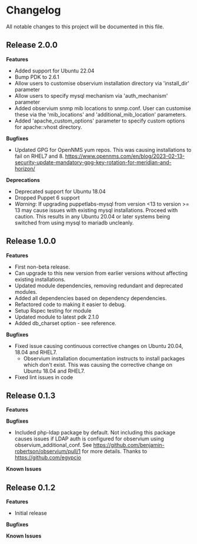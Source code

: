 # Changelog

All notable changes to this project will be documented in this file.

## Release 2.0.0

**Features**

- Added support for Ubuntu 22.04
- Bump PDK to 2.6.1
- Allow users to customise observium installation directory via 'install_dir' parameter
- Allow users to specify mysql mechanism via 'auth_mechanism' parameter
- Added observium snmp mib locations to snmp.conf. User can customise these via the 'mib_locations' and 'additional_mib_location' parameters.
- Added 'apache_custom_options' parameter to specify custom options for apache::vhost directory.

**Bugfixes**

- Updated GPG for OpenNMS yum repos. This was causing installations to fail on RHEL7 and 8. https://www.opennms.com/en/blog/2023-02-13-security-update-mandatory-gpg-key-rotation-for-meridian-and-horizon/

**Deprecations**
 
- Deprecated support for Ubuntu 18.04
- Dropped Puppet 6 support
- *Warning*: If upgrading puppetlabs-mysql from version <13 to version >= 13 may cause issues with existing mysql installations. Proceed with caution. This results in any Ubuntu 20.04 or later systems being switched from using mysql to mariadb uncleanly.

## Release 1.0.0

**Features**

- First non-beta release.
- Can upgrade to this new version from earlier versions without affecting existing installations.
- Updated module dependencies, removing redundant and deprecated modules.
- Added all dependencies based on dependency dependencies.
- Refactored code to making it easier to debug.
- Setup Rspec testing for module
- Updated module to latest pdk 2.1.0
- Added db_charset option - see reference. 

**Bugfixes**

- Fixed issue causing continuous corrective changes on Ubuntu 20.04, 18.04 and RHEL7.
  - Observium installation documentation instructs to install packages which don't exist. This was causing the corrective change on Ubuntu 18.04 and RHEL7.
- Fixed lint issues in code

## Release 0.1.3

**Features**

**Bugfixes**

- Included php-ldap package by default. Not including this package causes issues if LDAP auth is configured for observium using observium_additional_conf. See https://github.com/benjamin-robertson/observium/pull/1 for more details. Thanks to https://github.com/egypcio

**Known Issues**

## Release 0.1.2

**Features**

- Initial release

**Bugfixes**

**Known Issues**
